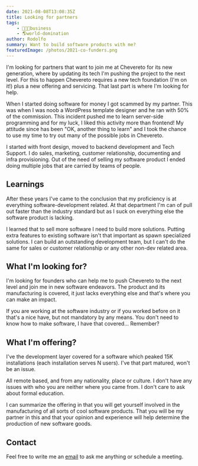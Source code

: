 ```yaml
---
date: 2021-08-08T13:08:35Z
title: Looking for partners
tags:
    - 👨🏾‍💼business
    - 🌎world-domination
author: Rodolfo
summary: Want to build software products with me?
featuredImage: /photos/2021-co-funders.png
---
```


I'm looking for partners that want to join me at Chevereto for its new generation, where by updating its tech I'm pushing the project to the next level. For this to happen Chevereto requires a new tech foundation (I'm on it!) plus a new offering and servicing. That last part is where I'm looking for help.

When I started doing software for money I got scammed by my partner. This was when I was noob a WordPress template designer and he ran with 50% of the commission. This incident pushed me to learn server-side programming and for my luck, I liked this activity more than frontend! My attitude since has been "OK, another thing to learn" and I took the chance to use my time to try out many of the possible jobs in Chevereto.

I started with front design, moved to backend development and Tech Support. I do sales, marketing, customer relationship, documenting and infra provisioning. Out of the need of selling my software product I ended doing multiple jobs that are carried by teams of people.

## Learnings

After these years I've came to the conclusion that my proficiency is at everything software-development related. At that department I'm can of pull out faster than the industry standard but as I suck on everything else the software product is lacking.

I learned that to sell more software I need to build more solutions. Putting extra features to existing software isn't that important as spawn specialized solutions. I can build an outstanding development team, but I can't do the same for sales or customer relationship or any other non-dev related area.

## What I'm looking for?

I'm looking for founders who can help me to push Chevereto to the next level and join me in new software endeavors. The product and its manufacturing is covered, it just lacks everything else and that's where you can make an impact.

If you are working at the software industry or if you worked before on it that's a nice have, but not mandatory by any means. You don't need to know how to make software, I have that covered... Remember?

## What I'm offering?

I've the development layer covered for a software which peaked 15K installations (each installation serves N users). I've that part matured, won't be an issue.

All remote based, and from any nationality, place or culture. I don't have any issues with who you are neither where you came from. I don't care to ask about formal education.

I can summarize the offering in that you will get yourself involved in the manufacturing of all sorts of cool software products. That you will be my partner in this and that your opinion and experience will help determine the production of new software goods.

## Contact

Feel free to write me an [email](mailto:inbox@rodolfoberrios.com) to ask me anything or schedule a meeting.
